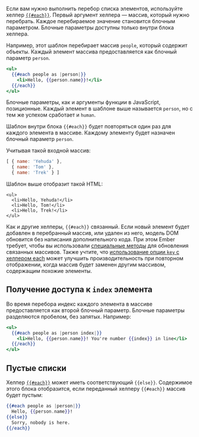 Если вам нужно выполнить перебор списка элементов, используйте хелпер [`{{#each}}`](http://emberjs.com/api/classes/Ember.Templates.helpers.html#method_each). Первый аргумент хелпера — массив, который нужно перебрать. Каждое перебираемое значение становится блочным параметром. Блочные параметры доступны только внутри блока хелпера.

Например, этот шаблон перебирает массив `people`, который содержит объекты. Каждый элемент массива предоставляется как блочный параметр `person`.

```hbs
<ul>
  {{#each people as |person|}}
    <li>Hello, {{person.name}}!</li>
  {{/each}}
</ul>
```

Блочные параметры, как и аргументы функции в JavaScript, позиционные. Каждый элемент в шаблоне выше называется `person`, но с тем же успехом сработает и `human`.

Шаблон внутри блока `{{#each}}` будет повторяться один раз для каждого элемента в массиве. Каждому элементу будет назначен блочный параметр `person`.

Учитывая такой входной массив:

```js
[ { name: 'Yehuda' },
  { name: 'Tom' },
  { name: 'Trek' } ]
```

Шаблон выше отобразит такой HTML:

```
<ul>
  <li>Hello, Yehuda!</li>
  <li>Hello, Tom!</li>
  <li>Hello, Trek!</li>
</ul>
```

Как и другие хелперы, `{{#each}}` связанный. Если новый элемент будет добавлен в перебранный массив, или удален из него, модель DOM обновится без написания дополнительного кода. При этом Ember требует, чтобы вы использовали [специальные методы](http://embjs.ru/v2/object-model/enumerables/#toc_use-of-observable-methods-and-properties) для обновления связанных массивов.
Также учтите, что [использование опции `key` с хелпером each](http://emberjs.com/api/classes/Ember.Templates.helpers.html#toc_specifying-keys) может улучшить производительность при повторном отображении, когда массив будет заменен другим массивом, содержащим похожие элементы.

## Получение доступа к `index` элемента

Во время перебора индекс каждого элемента в массиве предоставляется как второй блочный параметр. Блочные параметры разделяются пробелом, без запятых. Например:

```hbs
<ul>
  {{#each people as |person index|}}
    <li>Hello, {{person.name}}! You're number {{index}} in line</li>
  {{/each}}
</ul>
```

## Пустые списки

Хелпер [`{{#each}}`](http://emberjs.com/api/classes/Ember.Templates.helpers.html#method_each) может иметь соответствующий `{{else}}`. Содержимое этого блока отобразится, если переданный хелперу `{{#each}}` массив будет пустым:

```hbs
{{#each people as |person|}}
  Hello, {{person.name}}!
{{else}}
  Sorry, nobody is here.
{{/each}}
```
